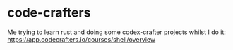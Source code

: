 # code-crafters
Me trying to learn rust and doing some codex-crafter projects whilst I do it: https://app.codecrafters.io/courses/shell/overview
